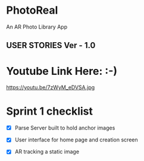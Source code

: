 # PhotoReal
An AR Photo Library App


## USER STORIES Ver - 1.0


# Youtube Link Here: :-)

https://youtu.be/7zWyM_eDVSA.jpg



# Sprint 1 checklist 

 - [x] Parse Server built to hold anchor images

 - [x] User interface for home page and creation screen

 - [x] AR tracking a static image
